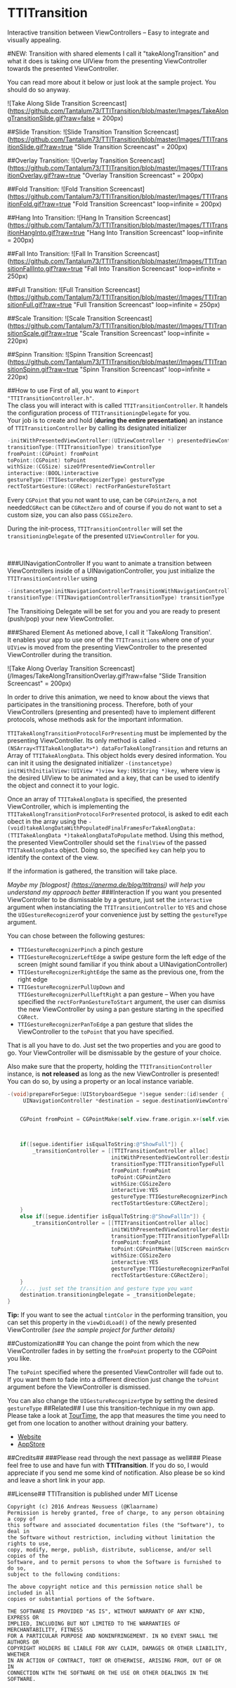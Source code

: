 TTITransition
=============

Interactive transition between ViewControllers – Easy to integrate and visually appealing.

#NEW: Transition with shared elements
I call it "takeAlongTransition" and what it does is taking one UIView from the presenting ViewController towards the presented ViewController.

You can read more about it below or just look at the sample project. You should do so anyway.

![Take Along Slide Transition Screencast](https://github.com/Tantalum73/TTITransition/blob/master/Images/TakeAlongTransitionSlide.gif?raw=false = 200px)


##Slide Transition:
![Slide Transition Transition Screencast](https://github.com/Tantalum73/TTITransition/blob/master/Images/TTITransitionSlide.gif?raw=true "Slide Transition Screencast" = 200px)

##Overlay Transition:
![Overlay Transition Screencast](https://github.com/Tantalum73/TTITransition/blob/master/Images/TTITransitionOverlay.gif?raw=true "Overlay Transition Screencast"  = 200px)


##Fold Transition:
![Fold Transition Screencast](https://github.com/Tantalum73/TTITransition/blob/master/Images/TTITransitionFold.gif?raw=true "Fold Transition Screencast" loop=infinite  = 200px)

##Hang Into Transition:
![Hang In Transition Screencast](https://github.com/Tantalum73/TTITransition/blob/master/Images/TTITransitionHangInto.gif?raw=true "Hang Into Transition Screencast" loop=infinite  = 200px)

##Fall Into Transition:
![Fall In Transition Screencast](https://github.com/Tantalum73/TTITransition/blob/master//Images/TTITransitionFallInto.gif?raw=true "Fall Into Transition Screencast" loop=infinite  = 250px)

##Full Transition:
![Full Transition Screencast](https://github.com/Tantalum73/TTITransition/blob/master//Images/TTITransitionFull.gif?raw=true "Full Transition Screencast" loop=infinite  = 250px)

##Scale Transition:
![Scale Transition Screencast](https://github.com/Tantalum73/TTITransition/blob/master//Images/TTITransitionScale.gif?raw=true "Scale Transition Screencast" loop=infinite  = 220px)

##Spinn Transition:
![Spinn Transition Screencast](https://github.com/Tantalum73/TTITransition/blob/master//Images/TTITransitionSpinn.gif?raw=true "Spinn Transition Screencast" loop=infinite  = 220px)




##How to use
First of all, you want to ```#import "TTITransitionController.h"```.<br>
The class you will interact with is called ```TTITransitionController```.
It handels the configuration process of ```TTITransitioningDelegate``` for you.
<br>Your job is to create and hold (**during the entire presentation**) an instance of ```TTITransitionController``` by calling its designated initializer<br>

```Objective-C
-initWithPresentedViewController:(UIViewController *) presentedViewController
transitionType:(TTITransitionType) transitionType
fromPoint:(CGPoint) fromPoint
toPoint:(CGPoint) toPoint
withSize:(CGSize) sizeOfPresentedViewController
interactive:(BOOL)interactive
gestureType:(TTIGestureRecognizerType) gestureType
rectToStartGesture:(CGRect) rectForPanGestureToStart
```


Every ```CGPoint``` that you not want to use, can be ```CGPointZero```, a not needed```CGRect``` can be ```CGRectZero``` and of course if you do not want to set a custom size, you can also pass ```CGSizeZero```.

During the init-process, ```TTITransitionController``` will set the ```transitioningDelegate``` of the presented ```UIViewController``` for you.

<br>

###UINavigationController
If you want to animate a transition between ViewControllers inside of a UINavigationController, you just initialize the ```TTITransitionController``` using

```Objective-C
-(instancetype)initNavigationControllerTransitionWithNavigationController:(UINavigationController*) navigationController
transitionType:(TTINavigationControllerTransitionType) transitionType
```
The Transitioing Delegate will be set for you and you are ready to present (push/pop) your new ViewController.


###Shared Element
As metioned above, I call it 'TakeAlong Transition'.<br>
It enables your app to use one of the ```TTITransitions``` where one of your ```UIView``` is moved from the presenting ViewController to the presented ViewController during the transition.

![Take Along Overlay Transition Screencast](/Images/TakeAlongTransitionOverlay.gif?raw=false "Slide Transition Screencast" = 200px)

In order to drive this animation, we need to know about the views that participates in the transitioning process.
Therefore, both of your ViewControllers (presenting and presented) have to implement different protocols, whose methods ask for the important information.

```TTITakeAlongTransitionProtocolForPresenting``` must be implemented by the presenting ViewController. Its only method is called ```-(NSArray<TTITakeAlongData*>*) dataForTakeAlongTransition``` and returns an Array of ```TTITakeAlongData```.
This object holds every desired information. You can init it using the designated initializer ```-(instancetype) initWithInitialView:(UIView *)view key:(NSString *)key```, where view is the desired UIView to be animated and a key, that can be used to identify the object and connect it to your logic.

Once an array of ```TTITakeAlongData``` is specified, the presented ViewController, which is implementing the ```TTITakeAlongTransitionProtocolForPresented``` protocol, is asked to edit each obect in the array using the ```-(void)takeAlongDataWithPopulatedFinalFramesForTakeAlongData:(TTITakeAlongData *)takeAlongDataToPopulate``` method.
Using this method, the presented ViewController should set the ```finalView``` of the passed ```TTITakeAlongData``` object.
Doing so, the specified ```key``` can help you to identify the context of the view.

If the information is gathered, the transition will take place.

*Maybe my [blogpost] (https://anerma.de/blog/ttitransi) will help you understand my approach better*
###Interaction
If you want you presented ViewController to be dismissable by a gesture, just set the ```interactive``` argument when instanciating the ```TTITransitionController``` to ```YES``` and chose the ```UIGestureRecognizer```of your convenience just by setting the ```gestureType``` argument.

You can chose between the following gestures:
* ```TTIGestureRecognizerPinch``` a pinch gesture
* ```TTIGestureRecognizerLeftEdge``` a swipe gesture form the left edge of the screen (might sound familiar if you think about a UINavigationController)
* ```TTIGestureRecognizerRightEdge``` the same as the previous one, from the right edge
* ```TTIGestureRecognizerPullUpDown``` and ```TTIGestureRecognizerPullLeftRight``` a pan gesture – When you have specified the ```rectForPanGestureToStart``` argument, the user can dismiss the new ViewController by using a pan gesture starting in the specified ```CGRect```.
* ```TTIGestureRecognizerPanToEdge``` a pan gesture that slides the ViewController to the ```toPoint``` that you have specified.

That is all you have to do. Just set the two properties and you are good to go. Your ViewController will be dismissable by the gesture of your choice.

Also make sure that the property, holding the ```TTITransitionController``` instance, is **not released** as long as the new ViewController is presented!
You can do so, by using a property or an local instance variable.


```Objective-C
-(void)prepareForSegue:(UIStoryboardSegue *)segue sender:(id)sender {
     UINavigationController *destination = segue.destinationViewController;


    CGPoint fromPoint = CGPointMake(self.view.frame.origin.x+(self.view.frame.size.width/2), self.view.frame.origin.y+(self.view.frame.size.height/2));



    if([segue.identifier isEqualToString:@"ShowFull"]) {
        _transitionController = [[TTITransitionController alloc]
                                 initWithPresentedViewController:destination
                                 transitionType:TTITransitionTypeFull
                                 fromPoint:fromPoint
                                 toPoint:CGPointZero
                                 withSize:CGSizeZero
                                 interactive:YES
                                 gestureType:TTIGestureRecognizerPinch
                                 rectToStartGesture:CGRectZero];
    }
    else if([segue.identifier isEqualToString:@"ShowFallIn"]) {
        _transitionController = [[TTITransitionController alloc]
                                 initWithPresentedViewController:destination
                                 transitionType:TTITransitionTypeFallIn
                                 fromPoint:fromPoint
                                 toPoint:CGPointMake([UIScreen mainScreen].bounds.size.width/2.0, 0)
                                 withSize:CGSizeZero
                                 interactive:YES
                                 gestureType:TTIGestureRecognizerPanToEdge
                                 rectToStartGesture:CGRectZero];
    }   
    //... just set the transition and gesture type you want
    destination.transitioningDelegate = _transitionDelegate;
}

```

**Tip:**
If you want to see the actual ```tintColor``` in the performing transition, you can set this property in the ```viewDidLoad()``` of the newly presented ViewController *(see the sample project for further details)*

##Customization##
You can change the point from which the new ViewController fades in by setting the `fromPoint` property to the CGPoint you like.

The ```toPoint``` specified where the presented ViewController will fade out to.
If you want them to fade into a different direction just change the `toPoint` argument before the ViewController is dismissed.

You can also change the ```UIGestureRecognizer```type by setting the desired ```gestureType```
##Related##
I use this transition-technique in my own app.
Please take a look at [TourTime](https://anerma.de/TourTime/), the app that measures the time you need to get from one location to another without draining your battery.
- [Website](https://anerma.de/TourTime/)
- [AppStore](https://itunes.apple.com/app/id848979893)

##Credits##
###Please read through the next passage as well###
Please feel free to use and have fun with **TTITransition**. If you do so, I would appreciate if you send me some kind of notification.
Also please be so kind and leave a short link in your app.

##License##
TTITransition is published under MIT License

    Copyright (c) 2016 Andreas Neusuess (@Klaarname)
    Permission is hereby granted, free of charge, to any person obtaining a copy of
    this software and associated documentation files (the "Software"), to deal in
    the Software without restriction, including without limitation the rights to use,
    copy, modify, merge, publish, distribute, sublicense, and/or sell copies of the
    Software, and to permit persons to whom the Software is furnished to do so,
    subject to the following conditions:

    The above copyright notice and this permission notice shall be included in all
    copies or substantial portions of the Software.

    THE SOFTWARE IS PROVIDED "AS IS", WITHOUT WARRANTY OF ANY KIND, EXPRESS OR
    IMPLIED, INCLUDING BUT NOT LIMITED TO THE WARRANTIES OF MERCHANTABILITY, FITNESS
    FOR A PARTICULAR PURPOSE AND NONINFRINGEMENT. IN NO EVENT SHALL THE AUTHORS OR
    COPYRIGHT HOLDERS BE LIABLE FOR ANY CLAIM, DAMAGES OR OTHER LIABILITY, WHETHER
    IN AN ACTION OF CONTRACT, TORT OR OTHERWISE, ARISING FROM, OUT OF OR IN
    CONNECTION WITH THE SOFTWARE OR THE USE OR OTHER DEALINGS IN THE SOFTWARE.
